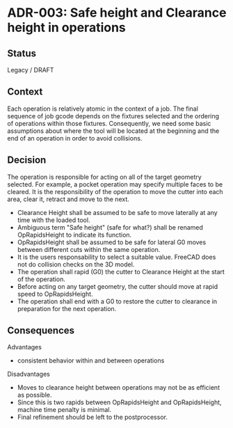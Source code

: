 # ADR-003: Safe height and Clearance height in operations

## Status
Legacy / DRAFT

## Context
Each operation is relatively atomic in the context of a job.
The final sequence of job gcode depends on the fixtures selected and the ordering of operations within those fixtures.
Consequently, we need some basic assumptions about where the tool will be located at the beginning and the end of an operation in order to avoid collisions.

## Decision
The operation is responsible for acting on all of the target geometry selected.  For example, a pocket operation may specify multiple
faces to be cleared.  It is the responsibility of the operation to move the cutter into each area, clear it, retract and move to the next.

- Clearance Height shall be assumed to be safe to move laterally at any time with the loaded tool.
- Ambiguous term "Safe height" (safe for what?) shall be renamed OpRapidsHeight to indicate its function.
- OpRapidsHeight shall be assumed to be safe for lateral G0 moves between different cuts within the same operation.
- It is the users responsability to select a suitable value. FreeCAD does not do collision checks on the 3D model.
- The operation shall rapid (G0) the cutter to Clearance Height at the start of the operation.
- Before acting on any target geometry, the cutter should move at rapid speed to OpRapidsHeight.
- The operation shall end with a G0 <clearance height> to restore the cutter to  clearance in preparation for the next operation.


## Consequences

Advantages
- consistent behavior within and between operations

Disadvantages
- Moves to clearance height between operations may not be as efficient as possible.
- Since this is two rapids between OpRapidsHeight and OpRapidsHeight, machine time penalty is minimal.
- Final refinement should be left to the postprocessor.
